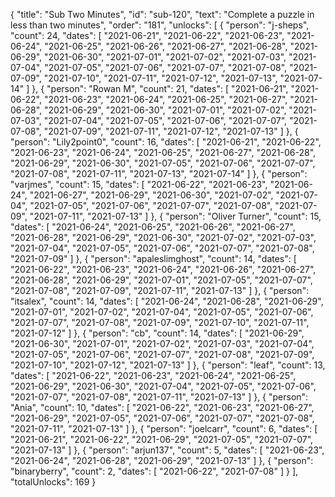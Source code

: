 {
  "title": "Sub Two Minutes",
  "id": "sub-120",
  "text": "Complete a puzzle in less than two minutes",
  "order": "181",
  "unlocks": [
    {
      "person": "j-sheps",
      "count": 24,
      "dates": [
        "2021-06-21",
        "2021-06-22",
        "2021-06-23",
        "2021-06-24",
        "2021-06-25",
        "2021-06-26",
        "2021-06-27",
        "2021-06-28",
        "2021-06-29",
        "2021-06-30",
        "2021-07-01",
        "2021-07-02",
        "2021-07-03",
        "2021-07-04",
        "2021-07-05",
        "2021-07-06",
        "2021-07-07",
        "2021-07-08",
        "2021-07-09",
        "2021-07-10",
        "2021-07-11",
        "2021-07-12",
        "2021-07-13",
        "2021-07-14"
      ]
    },
    {
      "person": "Rowan M",
      "count": 21,
      "dates": [
        "2021-06-21",
        "2021-06-22",
        "2021-06-23",
        "2021-06-24",
        "2021-06-25",
        "2021-06-27",
        "2021-06-28",
        "2021-06-29",
        "2021-06-30",
        "2021-07-01",
        "2021-07-02",
        "2021-07-03",
        "2021-07-04",
        "2021-07-05",
        "2021-07-06",
        "2021-07-07",
        "2021-07-08",
        "2021-07-09",
        "2021-07-11",
        "2021-07-12",
        "2021-07-13"
      ]
    },
    {
      "person": "Lily2point0",
      "count": 16,
      "dates": [
        "2021-06-21",
        "2021-06-22",
        "2021-06-23",
        "2021-06-24",
        "2021-06-25",
        "2021-06-27",
        "2021-06-28",
        "2021-06-29",
        "2021-06-30",
        "2021-07-05",
        "2021-07-06",
        "2021-07-07",
        "2021-07-08",
        "2021-07-11",
        "2021-07-13",
        "2021-07-14"
      ]
    },
    {
      "person": "varjmes",
      "count": 15,
      "dates": [
        "2021-06-22",
        "2021-06-23",
        "2021-06-24",
        "2021-06-27",
        "2021-06-29",
        "2021-06-30",
        "2021-07-02",
        "2021-07-04",
        "2021-07-05",
        "2021-07-06",
        "2021-07-07",
        "2021-07-08",
        "2021-07-09",
        "2021-07-11",
        "2021-07-13"
      ]
    },
    {
      "person": "Oliver Turner",
      "count": 15,
      "dates": [
        "2021-06-24",
        "2021-06-25",
        "2021-06-26",
        "2021-06-27",
        "2021-06-28",
        "2021-06-29",
        "2021-06-30",
        "2021-07-02",
        "2021-07-03",
        "2021-07-04",
        "2021-07-05",
        "2021-07-06",
        "2021-07-07",
        "2021-07-08",
        "2021-07-09"
      ]
    },
    {
      "person": "apaleslimghost",
      "count": 14,
      "dates": [
        "2021-06-22",
        "2021-06-23",
        "2021-06-24",
        "2021-06-26",
        "2021-06-27",
        "2021-06-28",
        "2021-06-29",
        "2021-07-01",
        "2021-07-05",
        "2021-07-07",
        "2021-07-08",
        "2021-07-09",
        "2021-07-11",
        "2021-07-13"
      ]
    },
    {
      "person": "itsalex",
      "count": 14,
      "dates": [
        "2021-06-24",
        "2021-06-28",
        "2021-06-29",
        "2021-07-01",
        "2021-07-02",
        "2021-07-04",
        "2021-07-05",
        "2021-07-06",
        "2021-07-07",
        "2021-07-08",
        "2021-07-09",
        "2021-07-10",
        "2021-07-11",
        "2021-07-12"
      ]
    },
    {
      "person": "cb",
      "count": 14,
      "dates": [
        "2021-06-29",
        "2021-06-30",
        "2021-07-01",
        "2021-07-02",
        "2021-07-03",
        "2021-07-04",
        "2021-07-05",
        "2021-07-06",
        "2021-07-07",
        "2021-07-08",
        "2021-07-09",
        "2021-07-10",
        "2021-07-12",
        "2021-07-13"
      ]
    },
    {
      "person": "leaf",
      "count": 13,
      "dates": [
        "2021-06-22",
        "2021-06-23",
        "2021-06-24",
        "2021-06-25",
        "2021-06-29",
        "2021-06-30",
        "2021-07-04",
        "2021-07-05",
        "2021-07-06",
        "2021-07-07",
        "2021-07-08",
        "2021-07-11",
        "2021-07-13"
      ]
    },
    {
      "person": "Ania",
      "count": 10,
      "dates": [
        "2021-06-22",
        "2021-06-23",
        "2021-06-27",
        "2021-06-29",
        "2021-07-05",
        "2021-07-06",
        "2021-07-07",
        "2021-07-08",
        "2021-07-11",
        "2021-07-13"
      ]
    },
    {
      "person": "joelcarr",
      "count": 6,
      "dates": [
        "2021-06-21",
        "2021-06-22",
        "2021-06-29",
        "2021-07-05",
        "2021-07-07",
        "2021-07-13"
      ]
    },
    {
      "person": "arjun137",
      "count": 5,
      "dates": [
        "2021-06-23",
        "2021-06-24",
        "2021-06-28",
        "2021-06-29",
        "2021-07-13"
      ]
    },
    {
      "person": "binaryberry",
      "count": 2,
      "dates": [
        "2021-06-22",
        "2021-07-08"
      ]
    }
  ],
  "totalUnlocks": 169
}